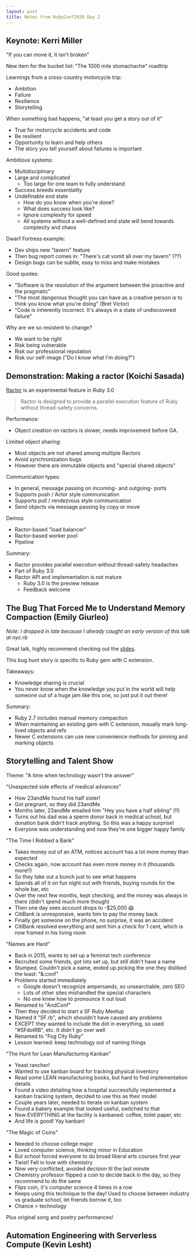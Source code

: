 ```yaml
---
layout: post
title: Notes from RubyConf2020 Day 2
---
```


## Keynote: Kerri Miller

"If you can move it, it isn't broken"

New item for the bucket list: "The 1000 mile stomachache" roadtrip

Learnings from a cross-country motorcycle trip:  
- Ambition
- Failure
- Resilience
- Storytelling

When something bad happens, "at least you get a story out of it"  
- True for motorcycle accidents and code
- Be resilient
- Opportunity to learn and help others
- The story you tell yourself about failures is important

Ambitious systems:  
- Multidisciplinary
- Large and complicated
  - Too large for one team to fully understand
- Success breeds essentiality
- Undefinable end state
  - How do you know when you're done?
  - What does success look like?
  - Ignore complexity for speed
  - All systems without a well-defined end state will bend towards complexity and chaos

Dwarf Fortress example:  
- Dev ships new "tavern" feature
- Then bug report comes in: "There's cat vomit all over my tavern" (??)
- Design bugs can be subtle, easy to miss and make mistakes

Good quotes:  
- "Software is the resolution of the argument between the proactive and the pragmatic"
- "The most dangerous thought you can have as a creative person is to think you know what you're doing" (Bret Victor)
- "Code is inherently incorrect. It's always in a state of undiscovered failure"

Why are we so resistent to change?  
- We want to be right
- Risk being vulnerable
- Risk our professional reputation
- Risk our self-image ("Do I know what I'm doing?")


## Demonstration: Making a ractor (Koichi Sasada)

[Ractor](https://github.com/ruby/ruby/blob/master/doc/ractor.md) is an experimental feature in Ruby 3.0

> Ractor is designed to provide a parallel execution feature of Ruby without thread-safety concerns.

Performance:  
- Object creation on ractors is slower, needs improvement before GA.

Limited object sharing:  
- Most objects are not shared among multiple Ractors
- Avoid synchronization bugs
- However there are immutable objects and "special shared objects"

Communication types:  
- In general, message passing on incoming- and outgoing- ports
- Supports push / Actor style communication
- Supports pull / rendezvous style communication
- Send objects via message passing by copy or move

Demos:  
- Ractor-based "load balancer"
- Ractor-based worker pool
- Pipeline

Summary:  
- Ractor provides parallel execution without thread-safety headaches
- Part of Ruby 3.0
- Ractor API and implementation is not mature
  - Ruby 3.0 is the preview release
  - Feedback welcome

## The Bug That Forced Me to Understand Memory Compaction (Emily Giurleo)

_Note: I dropped in late because I already caught an early version of this talk at nyc.rb_

Great talk, highly recommend checking out the [slides](https://docs.google.com/presentation/d/1VmJyyM9dY5clrlCj8hkzkQY8DYZYM-HGYIBl5JAhUhU/edit#slide=id.p).

This bug hunt story is specific to Ruby gem with C extension.

Takeaways:  
- Knowledge sharing is crucial
- You never know when the knowledge you put in the world will help someone out of a huge jam like this one, so just put it out there!

Summary:  
- Ruby 2.7 includes manual memory compaction
- When maintaining an existing gem with C extension, maually mark long-lived objects and refs
- Newer C extensions can use new convenience methods for pinning and marking objects

## Storytelling and Talent Show

Theme: "A time when technology wasn't the answer"

"Unexpected side effects of medical advances"  
- How 23andMe found his half sister!
- Got pregnant, so they did 23andMe
- Months later, 23andMe emailed him "Hey you have a half sibling" (!!)
- Turns out his dad was a sperm donor back in medical school, but donation bank didn't track anything. So this was a happy surprise!
- Everyone was understanding and now they're one bigger happy family

"The Time I Robbed a Bank"  
- Takes money out of an ATM, notices account has a lot more money than expected
- Checks again, now account has even more money in it (thousands more!!)
- So they take out a bunch just to see what happens
- Spends all of it on fun night out with friends, buying rounds for the whole bar, etc
- Over the next few months, kept checking, and the money was always in there (didn't spend much more though)
- Then one day sees account drops to -$25,000 😱
- CitiBank is unresponsive, wants him to pay the money back
- Finally get someone on the phone, no surprise, it was an accident
- CitiBank resolved everything and sent him a check for 1 cent, which is now framed in his living room

"Names are Hard"  
- Back in 2015, wants to set up a feminist tech conference
- Recruited some friends, got lots set up, but still didn't have a name
- Stumped. Couldn't pick a name, ended up picking the one they disliked the least: "&:conf"
- Problems started immediately
  - Google doesn't recognize ampersands, so unsearchable, zero SEO
  - Lots of other sites mishandled the special characters
  - No one knew how to pronounce it out loud
- Renamed to "AndConf"
- Then they decided to start a SF Ruby Meetup
- Named it "SF.rb", which shouldn't have caused any problems
- EXCEPT they wanted to include the dot in everything, so used "#SFdotRB", etc. It didn't go over well
- Renamed to "Fog City Ruby"
- Lesson learned: keep technology out of naming things

"The Hunt for Lean Manufacturing Kanban"  
- Yeast rancher!
- Wanted to use kanban board for tracking physical inventory
- Read some LEAN manufacturing books, but hard to find implementation details
- Found a video detailing how a hospital successfully implemented a kanban tracking system, decided to use this as their model
- Couple years later, needed to iterate on kanban system
- Found a bakery example that looked useful, switched to that
- Now EVERYTHING at the facility is kanbaned: coffee, toilet paper, etc
- And life is good! Yay kanban!

"The Magic of Coins"  
- Needed to choose college major
- Loved computer science, thinking minor in Education
- But school forced everyone to do broad liberal arts courses first year
- Twist! Fell in love with chemistry
- Now very conflicted, avoided decision til the last minute
- Chemistry professor flipped a coin to decide back in the day, so they recommend to do the same
- Flips coin, it's computer science 4 times in a row
- Keeps using this technique to the day! Used to choose between industry vs graduate school, let friends borrow it, too
- Chance > technology

Plus original song and poetry performances!

## Automation Engineering with Serverless Compute (Kevin Lesht)


